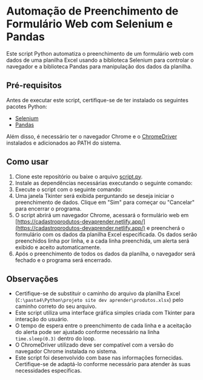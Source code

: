 # Automação de Preenchimento de Formulário Web com Selenium e Pandas

Este script Python automatiza o preenchimento de um formulário web com dados de uma planilha Excel usando a biblioteca Selenium para controlar o navegador e a biblioteca Pandas para manipulação dos dados da planilha.

## Pré-requisitos

Antes de executar este script, certifique-se de ter instalado os seguintes pacotes Python:
- [Selenium](https://pypi.org/project/selenium/)
- [Pandas](https://pypi.org/project/pandas/)

Além disso, é necessário ter o navegador Chrome e o [ChromeDriver](https://chromedriver.chromium.org/downloads) instalados e adicionados ao PATH do sistema.

## Como usar

1. Clone este repositório ou baixe o arquivo [script.py](script.py).
2. Instale as dependências necessárias executando o seguinte comando:
3. Execute o script com o seguinte comando:
4. Uma janela Tkinter será exibida perguntando se deseja iniciar o preenchimento de dados. Clique em "Sim" para começar ou "Cancelar" para encerrar o programa.
5. O script abrirá um navegador Chrome, acessará o formulário web em [https://cadastroprodutos-devaprender.netlify.app/](https://cadastroprodutos-devaprender.netlify.app/) e preencherá o formulário com os dados da planilha Excel especificada. Os dados serão preenchidos linha por linha, e a cada linha preenchida, um alerta será exibido e aceito automaticamente.
6. Após o preenchimento de todos os dados da planilha, o navegador será fechado e o programa será encerrado.

## Observações

- Certifique-se de substituir o caminho do arquivo da planilha Excel (`C:\pasta4\Python\projeto site dev aprender\produtos.xlsx`) pelo caminho correto do seu arquivo.
- Este script utiliza uma interface gráfica simples criada com Tkinter para interação do usuário.
- O tempo de espera entre o preenchimento de cada linha e a aceitação do alerta pode ser ajustado conforme necessário na linha `time.sleep(0.3)` dentro do loop.
- O ChromeDriver utilizado deve ser compatível com a versão do navegador Chrome instalada no sistema.
- Este script foi desenvolvido com base nas informações fornecidas. Certifique-se de adaptá-lo conforme necessário para atender às suas necessidades específicas.
